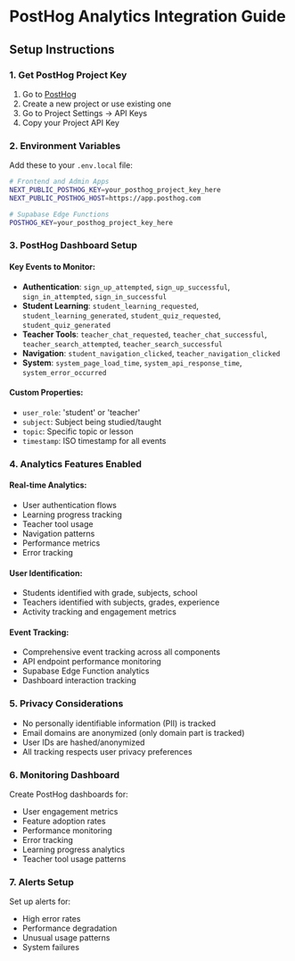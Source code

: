 # PostHog Analytics Integration Guide

## Setup Instructions

### 1. Get PostHog Project Key
1. Go to [PostHog](https://app.posthog.com)
2. Create a new project or use existing one
3. Go to Project Settings → API Keys
4. Copy your Project API Key

### 2. Environment Variables

Add these to your `.env.local` file:

```bash
# Frontend and Admin Apps
NEXT_PUBLIC_POSTHOG_KEY=your_posthog_project_key_here
NEXT_PUBLIC_POSTHOG_HOST=https://app.posthog.com

# Supabase Edge Functions
POSTHOG_KEY=your_posthog_project_key_here
```

### 3. PostHog Dashboard Setup

#### Key Events to Monitor:
- **Authentication**: `sign_up_attempted`, `sign_up_successful`, `sign_in_attempted`, `sign_in_successful`
- **Student Learning**: `student_learning_requested`, `student_learning_generated`, `student_quiz_requested`, `student_quiz_generated`
- **Teacher Tools**: `teacher_chat_requested`, `teacher_chat_successful`, `teacher_search_attempted`, `teacher_search_successful`
- **Navigation**: `student_navigation_clicked`, `teacher_navigation_clicked`
- **System**: `system_page_load_time`, `system_api_response_time`, `system_error_occurred`

#### Custom Properties:
- `user_role`: 'student' or 'teacher'
- `subject`: Subject being studied/taught
- `topic`: Specific topic or lesson
- `timestamp`: ISO timestamp for all events

### 4. Analytics Features Enabled

#### Real-time Analytics:
- User authentication flows
- Learning progress tracking
- Teacher tool usage
- Navigation patterns
- Performance metrics
- Error tracking

#### User Identification:
- Students identified with grade, subjects, school
- Teachers identified with subjects, grades, experience
- Activity tracking and engagement metrics

#### Event Tracking:
- Comprehensive event tracking across all components
- API endpoint performance monitoring
- Supabase Edge Function analytics
- Dashboard interaction tracking

### 5. Privacy Considerations

- No personally identifiable information (PII) is tracked
- Email domains are anonymized (only domain part is tracked)
- User IDs are hashed/anonymized
- All tracking respects user privacy preferences

### 6. Monitoring Dashboard

Create PostHog dashboards for:
- User engagement metrics
- Feature adoption rates
- Performance monitoring
- Error tracking
- Learning progress analytics
- Teacher tool usage patterns

### 7. Alerts Setup

Set up alerts for:
- High error rates
- Performance degradation
- Unusual usage patterns
- System failures
